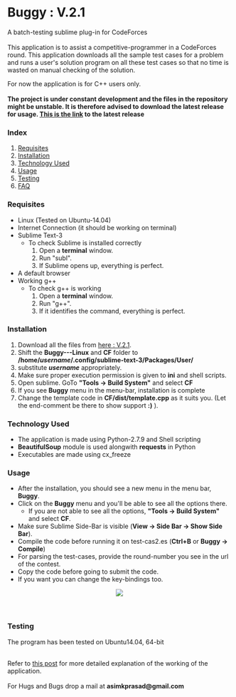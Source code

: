 <h1>Buggy : V.2.1</h1>

A batch-testing sublime plug-in for CodeForces
<br><br>
This application is to assist a competitive-programmer in a CodeForces round. This application downloads all the sample test cases for a problem and runs a user&#39;s solution program on all these test cases so that no time is wasted on manual checking of the solution.

For now the application is for C++ users only.
<br>
<br>
<b>The project is under constant development and the files in the repository might be unstable. It is therefore advised to download the latest release for usage. <a href="https://github.com/pakhandi/Buggy---Linux/archive/V.2.1.zip">This is the link</a> to the latest release</b>
<br>

<h3>Index</h3>
<ol>
<li><a href="#requisites">Requisites</a></li>
<li><a href="#installation">Installation</a></li>
<li><a href="#techused">Technology Used</a></li>
<li><a href="#usage">Usage</a></li>
<li><a href="#testing">Testing</a></li>
<li><a href="http://bugecode.com/post.php?pid=121" target="_blank">FAQ</a></li>
</ol>

<a name="requisites"><h3>Requisites</h3></a>
<ul>
<li>Linux (Tested on Ubuntu-14.04)</li>
<li>Internet Connection (it should be working on terminal)</li>
<li>Sublime Text-3
	<ul>
	<li>To check Sublime is installed correctly
		<ol>
		<li>Open a <b>terminal</b> window.</li>
		<li>Run "subl".</li>
		<li>If Sublime opens up, everything is perfect.</li>
		</ol>
	</li>
	</ul>
</li>
<li>A default browser</li>
<li>Working g++
	<ul>
	<li>To check g++ is working
		<ol>
		<li>Open a <b>terminal</b> window.</li>
		<li>Run "g++".</li>
		<li>If it identifies the command, everything is perfect.</li>
		</ol>
	</li>
	</ul>
</li>
</ul>

<a name="installation"><h3>Installation</h3></a>
<ol>
<li>Download all the files from <a href="https://github.com/pakhandi/Buggy---Linux/archive/V.2.1.zip">here : V.2.1</a>.</li>
<li>Shift the <b>Buggy---Linux</b> and <b>CF</b> folder to <b>/home/<i>username</i>/.config/sublime-text-3/Packages/User/</b></li>
<li>substitute <b><i>username</i></b> appropriately.</li>
<li>Make sure proper execution permission is given to <b>ini</b> and shell scripts.</li>
<li>Open sublime. GoTo <b>"Tools -> Build System"</b> and select <b>CF</b></li>
<li>If you see <b>Buggy</b> menu in the menu-bar, installation is complete</li>
<li>Change the template code in <b>CF/dist/template.cpp</b> as it suits you. (Let the end-comment be there to show support <b>:)</b> ).</li>

</ol>


<a name="techused"><h3>Technology Used</h3></a>
<ul>
<li>The application is made using Python-2.7.9 and Shell scripting</li>
<li><b>BeautifulSoup</b> module is used alongwith <b>requests</b> in Python</li>
<li>Executables are made using cx_freeze</li>
</ul>

<a name="usage"><h3>Usage</h3></a>
<ul>
<li>After the installation, you should see a new menu in the menu bar, <b>Buggy</b>.</li>
<li>Click on the <b>Buggy</b> menu and you&#39;ll be able to see all the options there.
	<ul>
	<li>If you are not able to see all the options, <b>"Tools -> Build System"</b> and select <b>CF</b>.</li>
	</ul>
</li>
<li>Make sure Sublime Side-Bar is visible (<b>View -> Side Bar -> Show Side Bar</b>).</li>
<li>Compile the code before running it on test-cas2.es (<b>Ctrl+B</b> or <b>Buggy -> Compile</b>)</li>
<li>For parsing the test-cases, provide the round-number you see in the url of the contest.</li>
<li>Copy the code before going to submit the code.</li>
<li>If you want you can change the key-bindings too.</li>
</ul>
<center><img src="https://github.com/pakhandi/Buggy---Linux/blob/master/src_linux/CF.JPG?raw=true"></center>
<br><br>

<a name="testing"><h3>Testing</h3></a>
The program has been tested on Ubuntu14.04, 64-bit

<br>
Refer to <a href="http://bugecode.com/post.php?pid=118" target="_blank">this post</a> for more detailed explanation of the working of the application.
<br>
<br>
For Hugs and Bugs drop a mail at <b>asimkprasad@gmail.com</b>

